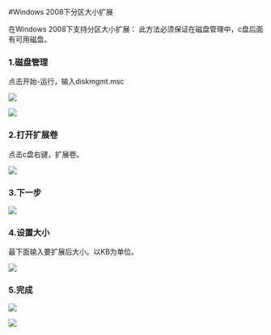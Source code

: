 <!-- --- tag: faq windows2008上手 扩展 独立服务器 云主机 -->

<!-- --- title: Windows 2008下分区大小扩展 -->
#Windows 2008下分区大小扩展


在Windows 2008下支持分区大小扩展：
此方法必须保证在磁盘管理中，c盘后面有可用磁盘。
    
###    1.磁盘管理
点击开始-运行，输入diskmgmt.msc

![][1]


![][2]

###   2.打开扩展卷
点击c盘右键，扩展卷。

![][3]

###  3.下一步

![][4]

###  4.设置大小
最下面输入要扩展后大小。以KB为单位。

![][5]

###  5.完成

![][6]

![][6-1]

[1]:http://voga.emagineconcept.com/knowledgebase/diskmgmt.msc.jpg
[2]:http://voga.emagineconcept.com/knowledgebase/diskconfig1.jpg
[3]:http://voga.emagineconcept.com/knowledgebase/diskconfig2.jpg
[4]:http://voga.emagineconcept.com/knowledgebase/diskconfig3.jpg
[5]:http://voga.emagineconcept.com/knowledgebase/diskconfig4.jpg
[6]:http://voga.emagineconcept.com/knowledgebase/diskconfig5.jpg
[6-1]:http://voga.emagineconcept.com/knowledgebase/diskconfig6.jpg